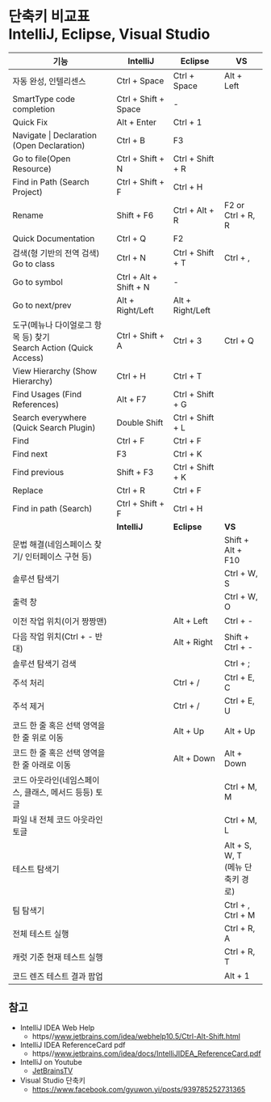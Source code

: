 # 단축키 비교표<br>IntelliJ, Eclipse, Visual Studio

|기능 |**IntelliJ**|**Eclipse** |**VS** |
|---|---|---|---|
|자동 완성, 인텔리센스 |Ctrl + Space | Ctrl + Space | Alt + Left |
|SmartType code completion | Ctrl + Shift + Space | - | |
|Quick Fix |Alt + Enter | Ctrl + 1 |  |
|Navigate &#124; Declaration (Open Declaration)|Ctrl + B | F3 |  |
|Go to file(Open Resource) | Ctrl + Shift + N | Ctrl + Shift + R|  |
|Find in Path (Search Project)| Ctrl + Shift + F |Ctrl + H |  |
|Rename | Shift + F6|Ctrl + Alt + R | F2 or Ctrl + R, R |
|Quick Documentation | Ctrl + Q | F2 |  |
|검색(형 기반의 전역 검색)<br>Go to class|Ctrl + N | Ctrl + Shift + T |  Ctrl + , |
|Go to symbol | Ctrl + Alt + Shift + N | - | |
|Go to next/prev| Alt + Right/Left | Alt + Right/Left | |
|도구(메뉴나 다이얼로그 항목 등) 찾기<br>Search Action (Quick Access)| Ctrl + Shift + A | Ctrl + 3 | Ctrl + Q |
|View Hierarchy (Show Hierarchy)| Ctrl + H | Ctrl + T | |
|Find Usages (Find References)| Alt + F7 | Ctrl + Shift + G| |
|Search everywhere (Quick Search Plugin) | Double Shift | Ctrl + Shift + L | |
|Find | Ctrl + F | Ctrl + F | |
|Find next | F3 | Ctrl + K | |
|Find previous | Shift + F3 | Ctrl + Shift + K | |
|Replace | Ctrl + R | Ctrl + F | |
|Find in path (Search) | Ctrl + Shift + F | Ctrl + H | |
| |**IntelliJ**|**Eclipse** |**VS** |
|문법 해결(네임스페이스 찾기/ 인터페이스 구현 등) | | | Shift + Alt + F10 |
|솔루션 탐색기| | | Ctrl + W, S |
|출력 창 | | | Ctrl + W, O |
|이전 작업 위치(이거 짱짱맨)| | Alt + Left | Ctrl + - |
|다음 작업 위치(Ctrl + - 반대) | | Alt + Right| Shift + Ctrl + - |
|솔루션 탐색기 검색| | | Ctrl + ;|
|주석 처리| | Ctrl + / |Ctrl + E, C|
|주석 제거| | Ctrl + / | Ctrl + E, U|
|코드 한 줄 혹은 선택 영역을 한 줄 위로 이동|  | Alt + Up | Alt + Up |
|코드 한 줄 혹은 선택 영역을 한 줄 아래로 이동 | | Alt + Down |  Alt + Down |
|코드 아웃라인(네임스페이스, 클래스, 메서드 등등) 토글 | | |  Ctrl + M, M |
|파일 내 전체 코드 아웃라인 토글 | | | Ctrl + M, L |
|테스트 탐색기 | | | Alt + S, W, T<br>(메뉴 단축키 경로) |
|팀 탐색기| | | Ctrl + \, Ctrl + M |
|전체 테스트 실행 | | |Ctrl + R, A |
|캐럿 기준 현재 테스트 실행| | | Ctrl + R, T |
|코드 렌즈 테스트 결과 팝업| | | Alt + 1 |



## 참고
* IntelliJ IDEA Web Help
  * https//www.jetbrains.com/idea/webhelp10.5/Ctrl-Alt-Shift.html
* IntelliJ IDEA ReferenceCard pdf
  * https//www.jetbrains.com/idea/docs/IntelliJIDEA_ReferenceCard.pdf
* IntelliJ on Youtube
  * [JetBrainsTV](https//www.youtube.com/channel/UC4ogdcPcIAOOMJktgBMhQnQ)
* Visual Studio 단축키
  * https://www.facebook.com/gyuwon.yi/posts/939785252731365
  
